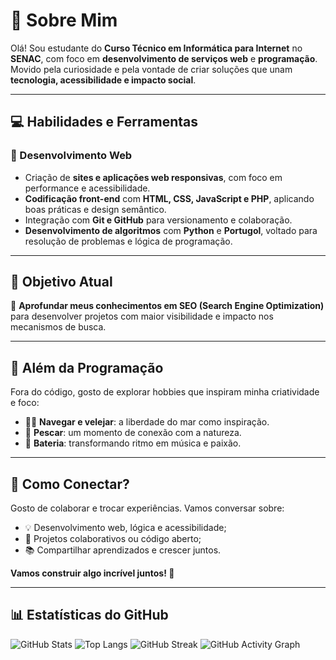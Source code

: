 # 👋 Sobre Mim

Olá! Sou estudante do **Curso Técnico em Informática para Internet** no **SENAC**, com foco em **desenvolvimento de serviços web** e **programação**. Movido pela curiosidade e pela vontade de criar soluções que unam **tecnologia, acessibilidade e impacto social**.

---

## 💻 Habilidades e Ferramentas

### 🔧 Desenvolvimento Web
- Criação de **sites e aplicações web responsivas**, com foco em performance e acessibilidade.
- **Codificação front-end** com **HTML, CSS, JavaScript e PHP**, aplicando boas práticas e design semântico.
- Integração com **Git e GitHub** para versionamento e colaboração.
- **Desenvolvimento de algoritmos** com **Python** e **Portugol**, voltado para resolução de problemas e lógica de programação.

---

## 🚀 Objetivo Atual

🎯 **Aprofundar meus conhecimentos em SEO (Search Engine Optimization)** para desenvolver projetos com maior visibilidade e impacto nos mecanismos de busca.

---

## 🎣 Além da Programação

Fora do código, gosto de explorar hobbies que inspiram minha criatividade e foco:

- 🏄‍♂️ **Navegar e velejar**: a liberdade do mar como inspiração.
- 🎣 **Pescar**: um momento de conexão com a natureza.
- 🥁 **Bateria**: transformando ritmo em música e paixão.

---

## 🤝 Como Conectar?

Gosto de colaborar e trocar experiências. Vamos conversar sobre:

- 💡 Desenvolvimento web, lógica e acessibilidade;
- 🤝 Projetos colaborativos ou código aberto;
- 📚 Compartilhar aprendizados e crescer juntos.

**Vamos construir algo incrível juntos! 🚀**

---

## 📊 Estatísticas do GitHub

![GitHub Stats](https://github-readme-stats.vercel.app/api?username=Tkr7-Alice&show_icons=true&theme=dracula&count_private=true)
![Top Langs](https://github-readme-stats.vercel.app/api/top-langs/?username=Tkr7-Alice&layout=compact&theme=dracula)
![GitHub Streak](https://streak-stats.demolab.com?user=Tkr7-Alice&theme=dracula&hide_border=false)
![GitHub Activity Graph](https://github-readme-activity-graph.cyclic.app/graph?username=Tkr7-Alice&theme=dracula)

